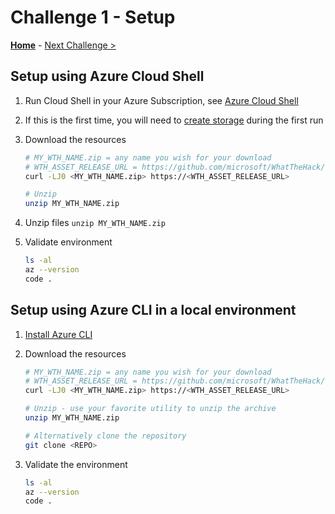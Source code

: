 # Challenge 1 - Setup

**[Home](README.md)** - [Next Challenge >](02-RunTheApp.md)

## Setup using Azure Cloud Shell

1. Run Cloud Shell in your Azure Subscription, see [Azure Cloud Shell](https://docs.microsoft.com/azure/cloud-shell/overview)
2. If this is the first time, you will need to [create storage](https://docs.microsoft.com/azure/cloud-shell/persisting-shell-storage) during the first run
3. Download the resources

   ```bash
   # MY_WTH_NAME.zip = any name you wish for your download
   # WTH_ASSET_RELEASE_URL = https://github.com/microsoft/WhatTheHack/releases choose the release and under assets, copy the link for the WTH
   curl -LJ0 <MY_WTH_NAME.zip> https://<WTH_ASSET_RELEASE_URL>

   # Unzip
   unzip MY_WTH_NAME.zip
   ```

4. Unzip files `unzip MY_WTH_NAME.zip`
5. Validate environment

    ```bash
    ls -al
    az --version
    code .
    ```

## Setup using Azure CLI in a local environment

1. [Install Azure CLI](https://docs.microsoft.com/cli/azure/install-azure-cli)
2. Download the resources

    ```bash
    # MY_WTH_NAME.zip = any name you wish for your download
    # WTH_ASSET_RELEASE_URL = https://github.com/microsoft/WhatTheHack/releases choose the release and under assets, copy the link for the WTH
    curl -LJ0 <MY_WTH_NAME.zip> https://<WTH_ASSET_RELEASE_URL>

    # Unzip - use your favorite utility to unzip the archive 
    unzip MY_WTH_NAME.zip

    # Alternatively clone the repository
    git clone <REPO>
    ```

3. Validate the environment

    ```bash
    ls -al
    az --version
    code .
    ```
